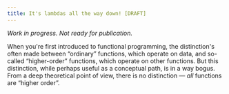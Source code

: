 ```yaml
---
title: It's lambdas all the way down! [DRAFT]
---
```


<em>Work in progress.  Not ready for publication.</em>

When you're first introduced to functional programming, the
distinction's often made between &ldquo;ordinary&rdquo;
functions, which operate on data, and so-called
&ldquo;higher-order&rdquo; functions, which operate on other
functions.  But this distinction, while perhaps useful as a
conceptual path, is in a way bogus.  From a deep theoretical
point of view, there is no distinction &mdash; <em>all</em>
functions are &ldquo;higher order&rdquo;.



